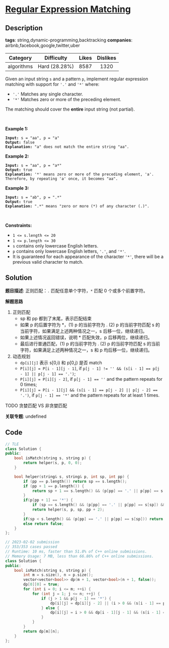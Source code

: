 # [Regular Expression Matching](https://leetcode.com/problems/regular-expression-matching/description/)

## Description

**tags**: string,dynamic-programming,backtracking
**companies**: airbnb,facebook,google,twitter,uber

| Category | Difficulty | Likes | Dislikes |
| :------: | :--------: | :---: | :------: |
| algorithms | Hard (28.28%) | 8587 | 1320 |

<p>Given an input string <code>s</code>&nbsp;and a pattern <code>p</code>, implement regular expression matching with support for <code>&#39;.&#39;</code> and <code>&#39;*&#39;</code> where:</p>

<ul>
	<li><code>&#39;.&#39;</code> Matches any single character.​​​​</li>
	<li><code>&#39;*&#39;</code> Matches zero or more of the preceding element.</li>
</ul>

<p>The matching should cover the <strong>entire</strong> input string (not partial).</p>

<p>&nbsp;</p>
<p><strong>Example 1:</strong></p>

<pre><code><strong>Input:</strong> s = &quot;aa&quot;, p = &quot;a&quot;
<strong>Output:</strong> false
<strong>Explanation:</strong> &quot;a&quot; does not match the entire string &quot;aa&quot;.</code></pre>

<p><strong>Example 2:</strong></p>

<pre><code><strong>Input:</strong> s = &quot;aa&quot;, p = &quot;a*&quot;
<strong>Output:</strong> true
<strong>Explanation:</strong> &#39;*&#39; means zero or more of the preceding element, &#39;a&#39;. Therefore, by repeating &#39;a&#39; once, it becomes &quot;aa&quot;.</code></pre>

<p><strong>Example 3:</strong></p>

<pre><code><strong>Input:</strong> s = &quot;ab&quot;, p = &quot;.*&quot;
<strong>Output:</strong> true
<strong>Explanation:</strong> &quot;.*&quot; means &quot;zero or more (*) of any character (.)&quot;.</code></pre>

<p>&nbsp;</p>
<p><strong>Constraints:</strong></p>

<ul>
	<li><code>1 &lt;= s.length&nbsp;&lt;= 20</code></li>
	<li><code>1 &lt;= p.length&nbsp;&lt;= 30</code></li>
	<li><code>s</code> contains only lowercase English letters.</li>
	<li><code>p</code> contains only lowercase English letters, <code>&#39;.&#39;</code>, and&nbsp;<code>&#39;*&#39;</code>.</li>
	<li>It is guaranteed for each appearance of the character <code>&#39;*&#39;</code>, there will be a previous valid character to match.</li>
</ul>

## Solution

**题目描述**: 正则匹配：`.` 匹配任意单个字符，`*` 匹配 0 个或多个前置字符。

**解题思路**

1. 正则匹配
   - sp 和 pp 都到了末尾，表示匹配结束
   - 如果 p 的后置字符为 *，(1) p 的当前字符为 . (2) p 的当前字符匹配 s 的当前字符，如果满足上述两种情况之一，s 后移一位，继续递归。
   - 如果上述情况返回错误，说明 * 匹配失效，p 后移两位，继续递归。
   - 最后进行普通匹配，(1) p 的当前字符为 . (2) p 的当前字符匹配 s 的当前字符，如果满足上述两种情况之一，s 和 p 均后移一位，继续递归。
2. 动态规划
   - `dp[i][j]` 表示 s[0,i) 和 p[0,j) 是否 match
   - `P[i][j] = P[i - 1][j - 1]`, if `p[j - 1] != '' && (s[i - 1] == p[j - 1] || p[j - 1] == '.')`;
   - `P[i][j] = P[i][j - 2]`, if `p[j - 1] == ''` and the pattern repeats for 0 times;
   - `P[i][j] = P[i - 1][j] && (s[i - 1] == p[j - 2] || p[j - 2] == '.')`, if `p[j - 1] == '*'` and the pattern repeats for at least 1 times.

TODO 贪婪匹配 VS 非贪婪匹配

**关联专题**: undefined

## Code

```cpp
// TLE
class Solution {
public:
    bool isMatch(string s, string p) {
        return helper(s, p, 0, 0);
    }

    bool helper(string& s, string& p, int sp, int pp) {
        if (pp == p.length()) return sp == s.length();
        if (pp + 1 == p.length()) {
            return sp + 1 == s.length() && (p[pp] == '.' || p[pp] == s[sp]);
        }
        if(p[pp + 1] == '*') {
            if (sp == s.length() && (p[pp] == '.' || p[pp] == s[sp]) && helper(s, p, sp+1, pp)) return true;
            return helper(s, p, sp, pp + 2);
        }
        if(sp < s.length() && (p[pp] == '.' || p[pp] == s[sp])) return helper(s, p, sp+1, pp+1);
        else return false;
    }
};
```

```cpp
// 2023-02-02 submission
// 353/353 cases passed
// Runtime: 10 ms, faster than 51.8% of C++ online submissions.
// Memory Usage: 7 MB, less than 66.86% of C++ online submissions.
class Solution {
public:
    bool isMatch(string s, string p) {
        int m = s.size(), n = p.size();
        vector<vector<bool>> dp(m + 1, vector<bool>(n + 1, false));
        dp[0][0] = true;
        for (int i = 0; i <= m; ++i) {
            for (int j = 1; j <= n; ++j) {
                if (j > 1 && p[j - 1] == '*') {
                    dp[i][j] = dp[i][j - 2] || (i > 0 && (s[i - 1] == p[j - 2] || p[j - 2] == '.') && dp[i - 1][j]);
                } else {
                    dp[i][j] = i > 0 && dp[i - 1][j - 1] && (s[i - 1] == p[j - 1] || p[j - 1] == '.');
                }
            }
        }
        return dp[m][n];
    }
};
```
